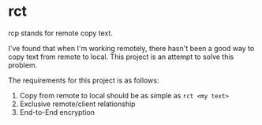 # rct

rcp stands for remote copy text.

I've found that when I'm working remotely, there hasn't been a good way to copy text from remote to local.
This project is an attempt to solve this problem.

The requirements for this project is as follows:

1. Copy from remote to local should be as simple as `rct <my text>`
2. Exclusive remote/client relationship
3. End-to-End encryption
